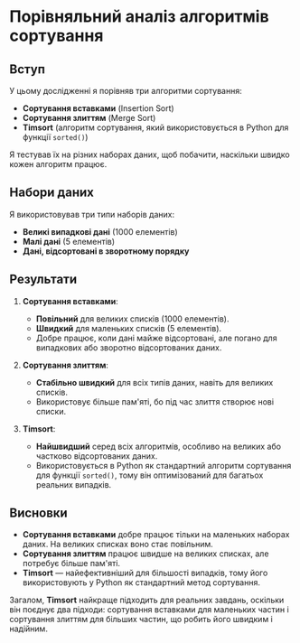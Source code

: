 # Порівняльний аналіз алгоритмів сортування

## Вступ
У цьому дослідженні я порівняв три алгоритми сортування:
- **Сортування вставками** (Insertion Sort)
- **Сортування злиттям** (Merge Sort)
- **Timsort** (алгоритм сортування, який використовується в Python для функції `sorted()`)

Я тестував їх на різних наборах даних, щоб побачити, наскільки швидко кожен алгоритм працює.

## Набори даних
Я використовував три типи наборів даних:
- **Великі випадкові дані** (1000 елементів)
- **Малі дані** (5 елементів)
- **Дані, відсортовані в зворотному порядку**

## Результати
1. **Сортування вставками**:
   - **Повільний** для великих списків (1000 елементів).
   - **Швидкий** для маленьких списків (5 елементів).
   - Добре працює, коли дані майже відсортовані, але погано для випадкових або зворотно відсортованих даних.

2. **Сортування злиттям**:
   - **Стабільно швидкий** для всіх типів даних, навіть для великих списків.
   - Використовує більше пам'яті, бо під час злиття створює нові списки.

3. **Timsort**:
   - **Найшвидший** серед всіх алгоритмів, особливо на великих або частково відсортованих даних.
   - Використовується в Python як стандартний алгоритм сортування для функції `sorted()`, тому він оптимізований для багатьох реальних випадків.

## Висновки
- **Сортування вставками** добре працює тільки на маленьких наборах даних. На великих списках воно стає повільним.
- **Сортування злиттям** працює швидше на великих списках, але потребує більше пам'яті.
- **Timsort** — найефективніший для більшості випадків, тому його використовують у Python як стандартний метод сортування.

Загалом, **Timsort** найкраще підходить для реальних завдань, оскільки він поєднує два підходи: сортування вставками для маленьких частин і сортування злиттям для більших частин, що робить його швидким і надійним.
